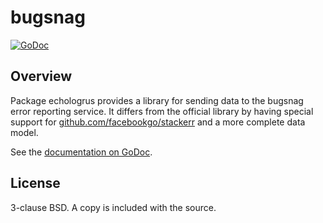 bugsnag
=======

[![GoDoc](https://godoc.org/fknsrs.biz/p/bugsnag?status.svg)](https://godoc.org/fknsrs.biz/p/bugsnag)

Overview
--------

Package echologrus provides a library for sending data to the bugsnag error
reporting service. It differs from the official library by having special
support for [github.com/facebookgo/stackerr](http://github.com/facebookgo/stackerr)
and a more complete data model.

See the [documentation on GoDoc](https://godoc.org/fknsrs.biz/p/bugsnag).

License
-------

3-clause BSD. A copy is included with the source.
